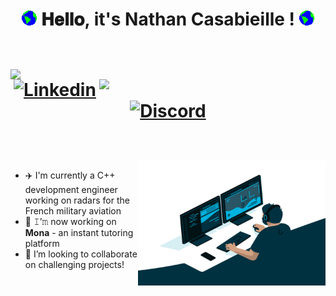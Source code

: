 <h1 align="center">
  <img src="https://github.com/nathan-casabieille/nathan-casabieille/blob/main/Earth.gif" width="24px" style="max-width:100%;">
  𝐇𝐞𝐥𝐥𝐨, it's Nathan Casabieille !
  <img src="https://github.com/nathan-casabieille/nathan-casabieille/blob/main/Earth.gif" width="24px" style="max-width:100%;">
  
  <br />
  <br />
  <div align=center>
  <img align=left width=420 src="https://github-readme-stats.vercel.app/api?username=nathan-casabieille&hide=prs&theme=onedark&layout=compact&hide_border=true&show_icons=true" />
  <img align=right width=362 src="https://github-readme-streak-stats.herokuapp.com/?user=nathan-casabieille&theme=onedark" />
  
  [![Linkedin](https://img.shields.io/badge/-LinkedIn-blue?style=flat&logo=Linkedin&logoColor=white)](https://www.linkedin.com/in/nathan-casabieille-775853152/)
  [![Discord](https://img.shields.io/badge/-Discord-white?style=flat&logo=Discord)](https://discord.com/users/natcas#5756/)
  </div>

</h1>

<br/>
<br/>
<a target="_blank">
  <img align="right" height="200" width="300" alt="GIF" src="https://github.com/nathan-casabieille/nathan-casabieille/blob/main/coder.gif">
</a>

- ✈️ I'm currently a C++ development engineer working on radars for the French military aviation
- 🔨 𝙸’𝚖 now working on **Mona** - an instant tutoring platform
- 🤔 I’m looking to collaborate on challenging projects!
